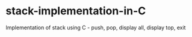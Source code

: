 # stack-implementation-in-C
Implementation of stack using C - push, pop, display all, display top, exit 
